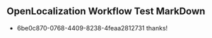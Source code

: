 ## OpenLocalization Workflow Test MarkDown
* 6be0c870-0768-4409-8238-4feaa2812731 thanks!

<!--HONumber=Jul16_HO4-->


